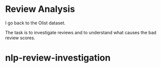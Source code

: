 # Review Analysis

I go back to the Olist dataset.

The task is to investigate reviews and to understand what causes the bad review scores.

# nlp-review-investigation
